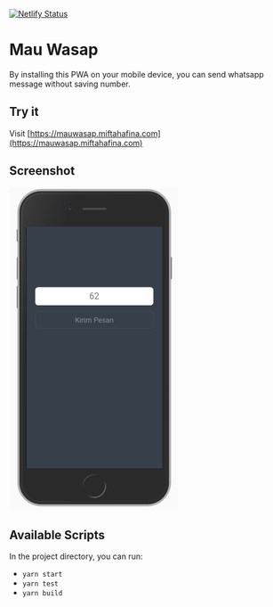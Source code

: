 [![Netlify Status](https://api.netlify.com/api/v1/badges/5b1318f5-5cae-44f7-9fad-3fceb8ed40c9/deploy-status)](https://app.netlify.com/sites/mauwasap/deploys)

# Mau Wasap
By installing this PWA on your mobile device, you can send whatsapp message without saving number.

## Try it
Visit [https://mauwasap.miftahafina.com](https://mauwasap.miftahafina.com)

## Screenshot
![Screenshot](/public/screenshot.png)

## Available Scripts
In the project directory, you can run:
- `yarn start`
- `yarn test`
- `yarn build`
